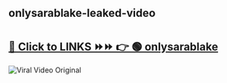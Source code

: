 
 ## onlysarablake-leaked-video 

# <h2><a href="https://clipsfans.com/onlysarablake&ref=git">🔗 Click to LINKS ⏩⏩ 👉 🟢 onlysarablake </a></h2>

<a href="https://clipsfans.com/onlysarablake&ref=git" rel="nofollow" data-target="animated-image.originalLink"><img src="https://i.ibb.co.com/xMMVF88/686577567.gif" alt="Viral Video Original" style="max-width: 100%; display: inline-block;" data-target="animated-image.originalImage"></a>
